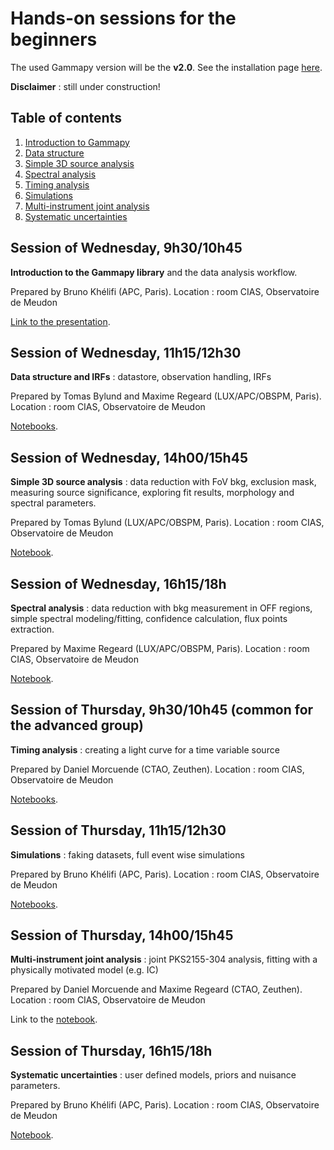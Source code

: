 # Hands-on sessions for the beginners

The used Gammapy version will be the **v2.0**. See the installation page
[here](https://docs.gammapy.org/2.0/getting-started/index.html#recommended-setup).

**Disclaimer** : still under construction!

## Table of contents
1. [Introduction to Gammapy](#intro)
2. [Data structure](#data)
3. [Simple 3D source analysis](#tdana)
4. [Spectral analysis](#spec)
5. [Timing analysis](#time)
6. [Simulations](#simu)
7. [Multi-instrument joint analysis](#mia)
8. [Systematic uncertainties](#syst)

<a name="intro"></a>
## Session of Wednesday, 9h30/10h45
**Introduction to the Gammapy library** and the data analysis workflow.

Prepared by Bruno Khélifi (APC, Paris). Location : room CIAS, Observatoire de Meudon

[Link to the presentation](<1. Introduction to Gammapy/>).

<a name="data"></a>
## Session of Wednesday, 11h15/12h30
**Data structure and IRFs** : datastore, observation handling, IRFs

Prepared by Tomas Bylund and Maxime Regeard (LUX/APC/OBSPM, Paris). Location : room CIAS, Observatoire de Meudon

[Notebooks](<2. General API/>).

<a name="tdana"></a>
## Session of Wednesday, 14h00/15h45
**Simple 3D source analysis** : data reduction with FoV bkg, exclusion mask, measuring source significance,
exploring fit results, morphology and spectral parameters.

Prepared by Tomas Bylund (LUX/APC/OBSPM, Paris). Location : room CIAS, Observatoire de Meudon

[Notebook](<3. 3D analysis/3. 3D_analysis.ipynb>).

<a name="spec"></a>
## Session of Wednesday, 16h15/18h
**Spectral analysis** : data reduction with bkg measurement in OFF regions, simple spectral
modeling/fitting, confidence calculation, flux points extraction.

Prepared by Maxime Regeard (LUX/APC/OBSPM, Paris). Location : room CIAS, Observatoire de Meudon

[Notebook](<4. Spectral analysis/1D_spectral.ipynb>).

<a name="time"></a>
## Session of Thursday, 9h30/10h45 (common for the advanced group)
**Timing analysis** : creating a light curve for a time variable source

Prepared by Daniel Morcuende (CTAO, Zeuthen). Location : room CIAS, Observatoire de Meudon

[Notebooks](<5. Timing analysis>).

<a name="simu"></a>
## Session of Thursday, 11h15/12h30
**Simulations** : faking datasets, full event wise simulations

Prepared by Bruno Khélifi (APC, Paris). Location : room CIAS, Observatoire de Meudon

[Notebooks](<6. Simulations>).

<a name="mia"></a>
## Session of Thursday, 14h00/15h45
**Multi-instrument joint analysis** : joint PKS2155-304 analysis, fitting with a physically motivated model
(e.g. IC)

Prepared by Daniel Morcuende and Maxime Regeard (CTAO, Zeuthen). Location : room CIAS, Observatoire de Meudon

Link to the [notebook](<7. Joint Fit>).

<a name="syst"></a>
## Session of Thursday, 16h15/18h
**Systematic uncertainties** : user defined models, priors and nuisance parameters.

Prepared by Bruno Khélifi (APC, Paris). Location : room CIAS, Observatoire de Meudon

[Notebook](<8. Systematic uncertainties/8. Systematic uncertainties - exercise.ipynb>).
